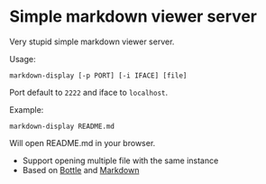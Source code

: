 # Simple markdown viewer server

Very stupid simple markdown viewer server.

Usage:

```
markdown-display [-p PORT] [-i IFACE] [file]
```

Port default to `2222` and iface to `localhost`.

Example:

```
markdown-display README.md
```

Will open README.md in your browser.

* Support opening multiple file with the same instance 
* Based on [Bottle](https://bottlepy.org/docs/dev/) and [Markdown](https://python-markdown.github.io/)

